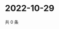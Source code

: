 # 2022-10-29

共 0 条

<!-- BEGIN WEIBO -->
<!-- 最后更新时间 Sat Oct 29 2022 22:00:33 GMT+0800 (China Standard Time) -->

<!-- END WEIBO -->
